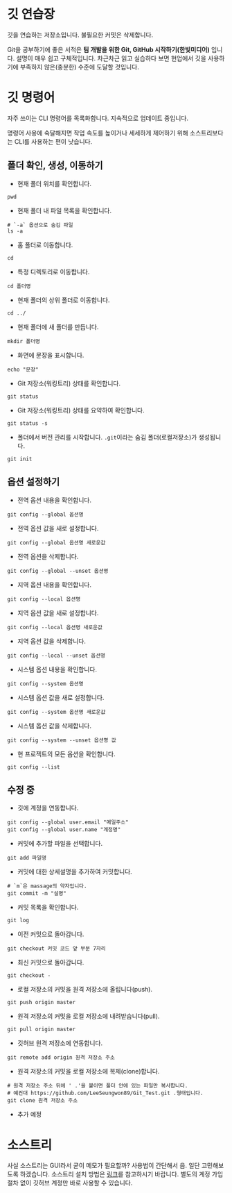 # 깃 연습장
깃을 연습하는 저장소입니다. 불필요한 커밋은 삭제합니다.

Git을 공부하기에 좋은 서적은 **팀 개발을 위한 Git, GitHub 시작하기(한빛미디어)** 입니다.
설명이 매우 쉽고 구체적입니다. 차근차근 읽고 실습하다 보면 현업에서 깃을 사용하기에 부족하지 않은(충분한) 수준에 도달할 것입니다.

# 깃 명령어

자주 쓰이는 CLI 명령어를 목록화합니다. 지속적으로 업데이트 중입니다.

명령어 사용에 숙달해지면 작업 속도를 높이거나 세세하게 제어하기 위해 소스트리보다는 CLI를 사용하는 편이 낫습니다.

## 폴더 확인, 생성, 이동하기

- 현재 폴더 위치를 확인합니다.
```
pwd
```

- 현재 폴더 내 파일 목록을 확인합니다.
```
# `-a` 옵션으로 숨김 파일 
ls -a
```

- 홈 폴더로 이동합니다.
```
cd
```

- 특정 디렉토리로 이동합니다.
```
cd 폴더명
```

- 현재 폴더의 상위 폴더로 이동합니다.
```
cd ../
```

- 현재 폴더에 새 폴더를 만듭니다.
```
mkdir 폴더명
```

- 화면에 문장을 표시합니다.
```
echo "문장"
```

- Git 저장소(워킹트리) 상태를 확인합니다.
```
git status
```

- Git 저장소(워킹트리) 상태를 요약하여 확인합니다.
```
git status -s
```

- 폴더에서 버전 관리를 시작합니다. `.git`이라는 숨김 폴더(로컬저장소)가 생성됩니다.
```
git init
```

## 옵션 설정하기

- 전역 옵션 내용을 확인합니다.
```
git config --global 옵션명
```

- 전역 옵션 값을 새로 설정합니다.
```
git config --global 옵션명 새로운값
```

- 전역 옵션을 삭제합니다.
```
git config --global --unset 옵션명
```

- 지역 옵션 내용을 확인합니다.
```
git config --local 옵션명
```

- 지역 옵션 값을 새로 설정합니다.
```
git config --local 옵션명 새로운값
```

- 지역 옵션 값을 삭제합니다.
```
git config --local --unset 옵션명
```

- 시스템 옵션 내용을 확인합니다.
```
git config --system 옵션명
```

- 시스템 옵션 값을 새로 설정합니다.
```
git config --system 옵션명 새로운값
```

- 시스템 옵션 값을 삭제합니다.
```
git config --system --unset 옵션명 값
```

- 현 프로젝트의 모든 옵션을 확인합니다.
```
git config --list
```

## 수정 중

- 깃에 계정을 연동합니다.
```
git config --global user.email "메일주소"
git config --global user.name "계정명"
```

- 커밋에 추가할 파일을 선택합니다.
```
git add 파일명
```

- 커밋에 대한 상세설명을 추가하여 커밋합니다.
```
# `m`은 massage의 약자입니다. 
git commit -m "설명"
```

- 커밋 목록을 확인합니다.
```
git log
```

- 이전 커밋으로 돌아갑니다.
```
git checkout 커밋 코드 앞 부분 7자리
```

- 최신 커밋으로 돌아갑니다.
```
git checkout -
```

- 로컬 저장소의 커밋을 원격 저장소에 올립니다(push).
```
git push origin master
```

- 원격 저장소의 커밋을 로컬 저장소에 내려받습니다(pull).
```
git pull origin master
```

- 깃허브 원격 저장소에 연동합니다.
```
git remote add origin 원격 저장소 주소
```

- 원격 저장소의 커밋을 로컬 저장소에 복제(clone)합니다.
```
# 원격 저장소 주소 뒤에 ' .'을 붙이면 폴더 안에 있는 파일만 복사합니다.
# 예컨대 https://github.com/LeeSeungwon89/Git_Test.git .형태입니다.
git clone 원격 저장소 주소
```

- 추가 예정

# 소스트리

사실 소스트리는 GUI라서 굳이 메모가 필요할까? 사용법이 간단해서 음. 일단 고민해보도록 하겠습니다. 소스트리 설치 방법은 [링크](https://www.youtube.com/watch?v=f2qHHLZr3ME&t=439s)를 참고하시기 바랍니다. 별도의 계정 가입 절차 없이 깃허브 계정만  바로 사용할 수 있습니다.
